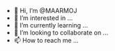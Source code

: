 - 👋 Hi, I’m @MAARMOJ
- 👀 I’m interested in ...
- 🌱 I’m currently learning ...
- 💞️ I’m looking to collaborate on ...
- 📫 How to reach me ...

<!---
MAARMOJ/MAARMOJ is a ✨ special ✨ repository because its `README.md` (this file) appears on your GitHub profile.
You can click the Preview link to take a look at your changes.
--->
